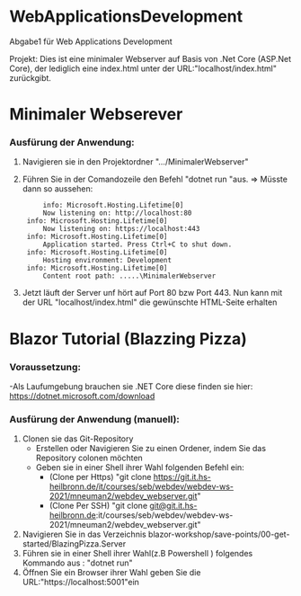 # WebApplicationsDevelopment
Abgabe1 für Web Applications Development

Projekt: 
Dies ist eine minimaler Webserver auf Basis von .Net Core (ASP.Net Core), der lediglich eine index.html unter der URL:"localhost/index.html" zurückgibt.




# Minimaler Webserever 
### Ausfürung der Anwendung:
1. Navigieren sie in den Projektordner ".../MinimalerWebserver"
2. Führen Sie in der Comandozeile den Befehl "dotnet run "aus.
        => Müsste dann so aussehen:

            info: Microsoft.Hosting.Lifetime[0]
            Now listening on: http://localhost:80
        info: Microsoft.Hosting.Lifetime[0]
            Now listening on: https://localhost:443
        info: Microsoft.Hosting.Lifetime[0]
            Application started. Press Ctrl+C to shut down.
        info: Microsoft.Hosting.Lifetime[0]
            Hosting environment: Development
        info: Microsoft.Hosting.Lifetime[0]
            Content root path: .....\MinimalerWebserver

3. Jetzt läuft der Server unf hört auf Port 80 bzw Port 443. Nun kann mit der URL "localhost/index.html" die gewünschte HTML-Seite erhalten

# Blazor Tutorial (Blazzing Pizza)

### Voraussetzung:
-Als Laufumgebung brauchen sie  .NET Core diese finden sie hier: https://dotnet.microsoft.com/download

### Ausfürung der Anwendung (manuell):

1. Clonen sie das Git-Repository
    * Erstellen oder Navigieren Sie zu einen Ordener, indem Sie das Repository colonen möchten
    * Geben sie in einer Shell ihrer Wahl folgenden Befehl ein:
        * (Clone per Https) "git clone https://git.it.hs-heilbronn.de/it/courses/seb/webdev/webdev-ws-2021/mneuman2/webdev_webserver.git"
        * (Clone Per SSH)   "git clone git@git.it.hs-heilbronn.de:it/courses/seb/webdev/webdev-ws-2021/mneuman2/webdev_webserver.git"
2. Navigieren Sie in das Verzeichnis blazor-workshop/save-points/00-get-started/BlazingPizza.Server
3. Führen sie in einer Shell ihrer Wahl(z.B Powershell ) folgendes Kommando aus : "dotnet run"
4. Öffnen Sie ein Browser ihrer Wahl geben Sie die URL:"https://localhost:5001"ein
    

